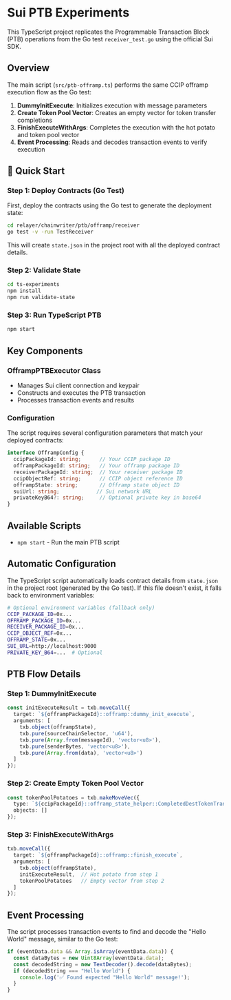 # Sui PTB Experiments

This TypeScript project replicates the Programmable Transaction Block (PTB) operations from the Go test `receiver_test.go` using the official Sui SDK.

## Overview

The main script (`src/ptb-offramp.ts`) performs the same CCIP offramp execution flow as the Go test:

1. **DummyInitExecute**: Initializes execution with message parameters
2. **Create Token Pool Vector**: Creates an empty vector for token transfer completions  
3. **FinishExecuteWithArgs**: Completes the execution with the hot potato and token pool vector
4. **Event Processing**: Reads and decodes transaction events to verify execution

## 🚀 Quick Start

### Step 1: Deploy Contracts (Go Test)
First, deploy the contracts using the Go test to generate the deployment state:

```bash
cd relayer/chainwriter/ptb/offramp/receiver
go test -v -run TestReceiver
```

This will create `state.json` in the project root with all the deployed contract details.

### Step 2: Validate State
```bash
cd ts-experiments
npm install
npm run validate-state
```

### Step 3: Run TypeScript PTB
```bash
npm start
```

## Key Components

### OfframpPTBExecutor Class
- Manages Sui client connection and keypair
- Constructs and executes the PTB transaction
- Processes transaction events and results

### Configuration
The script requires several configuration parameters that match your deployed contracts:

```typescript
interface OfframpConfig {
  ccipPackageId: string;      // Your CCIP package ID
  offrampPackageId: string;   // Your offramp package ID  
  receiverPackageId: string;  // Your receiver package ID
  ccipObjectRef: string;      // CCIP object reference ID
  offrampState: string;       // Offramp state object ID
  suiUrl: string;            // Sui network URL
  privateKeyB64?: string;     // Optional private key in base64
}
```

## Available Scripts

- `npm start` - Run the main PTB script

## Automatic Configuration

The TypeScript script automatically loads contract details from `state.json` in the project root (generated by the Go test). If this file doesn't exist, it falls back to environment variables:

```bash
# Optional environment variables (fallback only)
CCIP_PACKAGE_ID=0x...
OFFRAMP_PACKAGE_ID=0x...
RECEIVER_PACKAGE_ID=0x...
CCIP_OBJECT_REF=0x...
OFFRAMP_STATE=0x...
SUI_URL=http://localhost:9000
PRIVATE_KEY_B64=...  # Optional
```

## PTB Flow Details

### Step 1: DummyInitExecute
```typescript
const initExecuteResult = txb.moveCall({
  target: `${offrampPackageId}::offramp::dummy_init_execute`,
  arguments: [
    txb.object(offrampState),
    txb.pure(sourceChainSelector, 'u64'),
    txb.pure(Array.from(messageId), 'vector<u8>'),
    txb.pure(senderBytes, 'vector<u8>'),
    txb.pure(Array.from(data), 'vector<u8>')
  ]
});
```

### Step 2: Create Empty Token Pool Vector
```typescript
const tokenPoolPotatoes = txb.makeMoveVec({
  type: `${ccipPackageId}::offramp_state_helper::CompletedDestTokenTransfer`,
  objects: []
});
```

### Step 3: FinishExecuteWithArgs  
```typescript
txb.moveCall({
  target: `${offrampPackageId}::offramp::finish_execute`,
  arguments: [
    txb.object(offrampState),
    initExecuteResult,  // Hot potato from step 1
    tokenPoolPotatoes   // Empty vector from step 2
  ]
});
```

## Event Processing

The script processes transaction events to find and decode the "Hello World" message, similar to the Go test:

```typescript
if (eventData.data && Array.isArray(eventData.data)) {
  const dataBytes = new Uint8Array(eventData.data);
  const decodedString = new TextDecoder().decode(dataBytes);
  if (decodedString === "Hello World") {
    console.log('✅ Found expected "Hello World" message!');
  }
}
```

